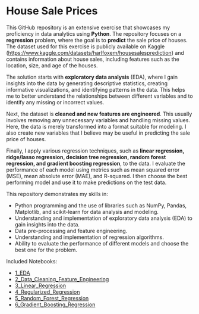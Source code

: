 # House Sale Prices
This GitHub repository is an extensive exercise that showcases my proficiency in data analytics using **Python**. The repository focuses on a **regression** problem, where the goal is to **predict** the sale price of houses. The dataset used for this exercise is publicly available on Kaggle (https://www.kaggle.com/datasets/harlfoxem/housesalesprediction) and contains information about house sales, including features such as the location, size, and age of the houses.

The solution starts with **exploratory data analysis** (EDA), where I gain insights into the data by generating descriptive statistics, creating informative visualizations, and identifying patterns in the data. This helps me to better understand the relationships between different variables and to identify any missing or incorrect values.

Next, the dataset is **cleaned and new features are engineered**. This usually involves removing any unnecessary variables and handling missing values. Here, the data is merely transformed into a format suitable for modeling. I also create new variables that I believe may be useful in predicting the sale price of houses.

Finally, I apply various regression techniques, such as **linear regression, ridge/lasso regression, decision tree regression, random forest regression, and gradient boosting regression**, to the data. I evaluate the performance of each model using metrics such as mean squared error (MSE), mean absolute error (MAE), and R-squared. I then choose the best performing model and use it to make predictions on the test data.

This repository demonstrates my skills in:
- Python programming and the use of libraries such as NumPy, Pandas, Matplotlib, and scikit-learn for data analysis and modeling.
- Understanding and implementation of exploratory data analysis (EDA) to gain insights into the data.
- Data pre-processing and feature engineering.
- Understanding and implementation of regression algorithms.
- Ability to evaluate the performance of different models and choose the best one for the problem.

Included Notebooks:
- [1_EDA](1_EDA.ipynb)
- [2_Data_Cleaning_Feature_Engineering](2_Data_Cleaning_Feature_Engineering.ipynb)
- [3_Linear_Regression](3_Linear_Regression.ipynb)
- [4_Regularized_Regression](4_Lasso_Ridge_Regression.ipynb)
- [5_Random_Forest_Regression](5_Random_Forest_Regression.ipynb)
- [6_Gradient_Boosting_Regression](6_Gradient_Boosting_Regressor.ipynb)
